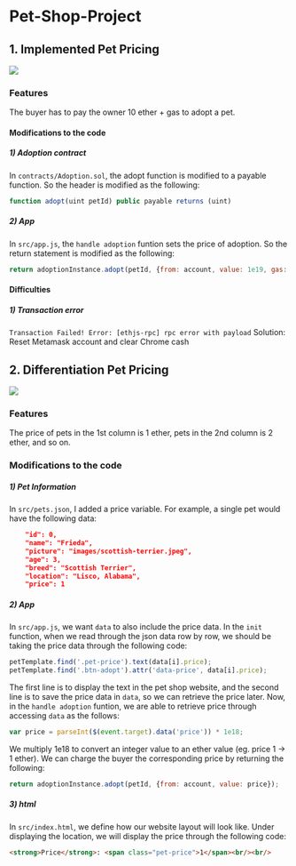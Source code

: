 # Pet-Shop-Project


## 1. Implemented Pet Pricing

![](gif/1.gif)

### Features
The buyer has to pay the owner 10 ether + gas to adopt a pet. 

#### Modifications to the code
##### 1) Adoption contract
In `contracts/Adoption.sol`, the adopt function is modified to a payable function. So the header is modified as the following:
```javascript
function adopt(uint petId) public payable returns (uint)

```
##### 2) App
In `src/app.js`, the `handle adoption` funtion sets the price of adoption. So the return statement is modified as the following:
```javascript
return adoptionInstance.adopt(petId, {from: account, value: 1e19, gas: 100000});
```

#### Difficulties
##### 1) Transaction error
`Transaction Failed! Error: [ethjs-rpc] rpc error with payload`
Solution: Reset Metamask account and clear Chrome cash

## 2. Differentiation Pet Pricing

![](gif/2.gif)

### Features
The price of pets in the 1st column is 1 ether, pets in the 2nd column is 2 ether, and so on. 

### Modifications to the code
##### 1) Pet Information
In `src/pets.json`, I added a price variable. For example, a single pet would have the following data:
```json
    "id": 0,
    "name": "Frieda",
    "picture": "images/scottish-terrier.jpeg",
    "age": 3,
    "breed": "Scottish Terrier",
    "location": "Lisco, Alabama",
    "price": 1
```

##### 2) App
In `src/app.js`, we want `data` to also include the price data. In the `init` function, when we read through the json data row by row, we should be taking the price data through the following code:
```javascript
petTemplate.find('.pet-price').text(data[i].price);
petTemplate.find('.btn-adopt').attr('data-price', data[i].price);
```
The first line is to display the text in the pet shop website, and the second line is to save the price data in `data`, so we can retrieve the price later. Now, in the `handle adoption` funtion, we are able to retrieve price through accessing `data` as the follows:
```javascript
var price = parseInt($(event.target).data('price')) * 1e18;
```
We multiply 1e18 to convert an integer value to an ether value (eg. price 1 -> 1 ether).
We can charge the buyer the corresponding price by returning the following:
```javascript
return adoptionInstance.adopt(petId, {from: account, value: price});
```

##### 3) html 
In `src/index.html`, we define how our website layout will look like. Under displaying the location, we will display the price through the following code:
```html
<strong>Price</strong>: <span class="pet-price">1</span><br/><br/>
```



